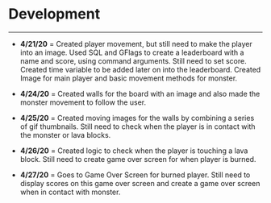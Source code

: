 # Development

---

- **4/21/20** = Created player movement, but still need to make the player into an image. 
Used SQL and GFlags to create a leaderboard with a name and score, using command arguments.
Still need to set score. Created time variable to be added later on into the
leaderboard. Created Image for main player and basic movement methods for monster.

- **4/24/20** = Created walls for the board with an image and also made
the monster movement to follow the user.

- **4/25/20** = Created moving images for the walls by combining
a series of gif thumbnails. Still need to check when the player is in contact
with the monster or lava blocks.

- **4/26/20** = Created logic to check when the player is touching
a lava block. Still need to create game over screen for when player is 
burned.

- **4/27/20** = Goes to Game Over Screen for burned player. Still
need to display scores on this game over screen and create a game over screen
when in contact with monster.
